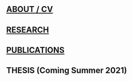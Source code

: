 #
## [ABOUT / CV](./about.md)
## [RESEARCH](./research.md)
## [PUBLICATIONS](./pubs.md)
## THESIS (Coming Summer 2021)


